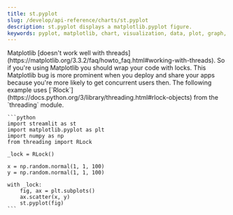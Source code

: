 ```yaml
---
title: st.pyplot
slug: /develop/api-reference/charts/st.pyplot
description: st.pyplot displays a matplotlib.pyplot figure.
keywords: pyplot, matplotlib, chart, visualization, data, plot, graph, figure, scientific, custom
---
```


<Autofunction function="streamlit.pyplot" />

<Warning>
    Matplotlib [doesn't work well with threads](https://matplotlib.org/3.3.2/faq/howto_faq.html#working-with-threads). So if you're using Matplotlib you should wrap your code with locks. This Matplotlib bug is more prominent when you deploy and share your apps because you're more likely to get concurrent users then. The following example uses [`Rlock`](https://docs.python.org/3/library/threading.html#rlock-objects) from the `threading` module.

    ```python
    import streamlit as st
    import matplotlib.pyplot as plt
    import numpy as np
    from threading import RLock

    _lock = RLock()

    x = np.random.normal(1, 1, 100)
    y = np.random.normal(1, 1, 100)

    with _lock:
        fig, ax = plt.subplots()
        ax.scatter(x, y)
        st.pyplot(fig)
    ```

</Warning>
